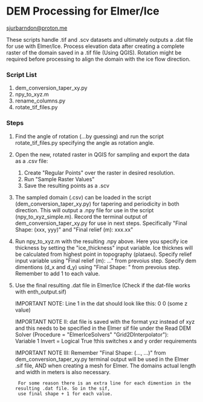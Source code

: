 # DEM Processing for Elmer/Ice
sjurbarndon@proton.me

These scripts handle .tif and .scv datasets and ultimately outputs a .dat file for use with Elmer/Ice. Process elevation data after creating a complete raster of the domain saved in a .tif file (Using QGIS). Rotation might be required before processing to align the domain with the ice flow direction.


### Script List
1. dem_conversion_taper_xy.py
2. npy_to_xyz.m
3. rename_columns.py                
4. rotate_tif_files.py

### Steps
 
1. Find the angle of rotation (...by guessing) and run the script 
    rotate_tif_files.py specifying the angle as rotation angle.

2. Open the new, rotated raster in QGIS for sampling and export the data as a .csv file: 
   1. Create "Regular Points" over the raster in desired resolution.
   2. Run "Sample Raster Values" 
   3. Save the resulting points as a .scv

3. The sampled domain (.csv) can be loaded in the script (dem_conversion_taper_xy.py) for tapering and periodicity in both direction. This will output a .npy file for use in the script (npy_to_xyz_simple.m). Record the terminal output of dem_conversion_taper_xy.py for use in next steps. Specifically "Final Shape: (xxx, yyy)"  and "Final relief (m): xxx.xx"
    
4. Run npy_to_xyz.m with the resulting .npy above.
    Here you specify ice thickness by setting the "ice_thickness" input variable. Ice thicknes will be calculated from highest point in topography (plataeu).
    Specify relief input variable using "Final relief (m): ..." from prevoius step.
    Specify dem dimentions (d_x and d_y) using "Final Shape: " from prevoius step. Remember to add 1 to each value.

5. Use the final resulting .dat file in Elmer/Ice  (Check if the dat-file works with enth_output.sif)

    IMPORTANT NOTE: 
        Line 1 in the dat should look like this: 0 0 (some z value)
    
    IMPORTANT NOTE II: 
        dat file is saved with the format yxz instead of xyz and this needs to be specified
        in the Elmer sif file under the Read DEM Solver (Procedure = "ElmerIceSolvers" "Grid2DInterpolator"):   
            Variable 1 Invert = Logical True !this switches x and y order requirements

    IMPORTANT NOTE III: 
        Remember  "Final Shape: (..., ...)" from dem_conversion_taper_xy.py terminal output will be used in 
        the Elmer .sif file, AND when creating a mesh for Elmer. The domains actual length and width in
        meters is also necessary.
        
        For some reason there is an extra line for each dimention in the resulting .dat file. So in the sif,
        use final shape + 1 for each value.









